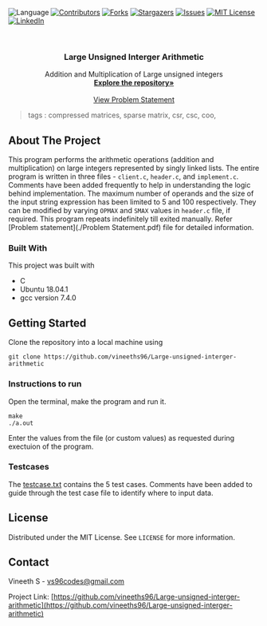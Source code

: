  ![Language](https://img.shields.io/badge/language-C-blue) [![Contributors][contributors-shield]][contributors-url] [![Forks][forks-shield]][forks-url] [![Stargazers][stars-shield]][stars-url] [![Issues][issues-shield]][issues-url] [![MIT License][license-shield]][license-url] [![LinkedIn][linkedin-shield]][linkedin-url]

<!-- PROJECT LOGO -->
<br />

<p align="center">
  <h3 align="center">Large Unsigned Interger Arithmetic</h3>
  <p align="center">
    Addition and Multiplication of Large unsigned integers 
    <br />
    <a href=https://github.com/vineeths96/Large-unsigned-interger-arithmetic><strong>Explore the repository»</strong></a>
    <br />
    <br />
    <a href=https://github.com/vineeths96/Large-unsigned-interger-arithmetic/blob/master/Problem%20Statement.pdf>View Problem Statement</a>
    </p>




</p>

> tags : compressed matrices, sparse matrix, csr, csc, coo, 

<!-- ABOUT THE PROJECT -->

## About The Project

This program performs the arithmetic operations (addition and multiplication) on large integers represented by singly linked lists. The entire program is written in three files - `client.c`, `header.c`, and `implement.c`. Comments have been added frequently to help in understanding the logic behind implementation. The maximum number of operands and the size of the input string expression has been limited to 5 and 100 respectively. They can be modified by varying `OPMAX`  and `SMAX` values in `header.c` file, if required. This program repeats indefinitely till exited manually. Refer [Problem statement](./Problem Statement.pdf) file for detailed information.

### Built With
This project was built with 

* C
* Ubuntu 18.04.1 
* gcc version 7.4.0



<!-- GETTING STARTED -->

## Getting Started

Clone the repository into a local machine using

```shell
git clone https://github.com/vineeths96/Large-unsigned-interger-arithmetic
```

### Instructions to run

Open the terminal, make the program and run it. 

```shell
make
./a.out
```

Enter the values from the file (or custom values) as requested during exectuion of the program.

### Testcases

The [testcase.txt](./testcase.txt) contains the 5 test cases. Comments have been added to guide through the test case file to identify where to input data.



<!-- LICENSE -->

## License

Distributed under the MIT License. See `LICENSE` for more information.



<!-- CONTACT -->
## Contact

Vineeth S - vs96codes@gmail.com

Project Link: [https://github.com/vineeths96/Large-unsigned-interger-arithmetic](https://github.com/vineeths96/Large-unsigned-interger-arithmetic)




<!-- MARKDOWN LINKS & IMAGES -->
<!-- https://www.markdownguide.org/basic-syntax/#reference-style-links -->

[contributors-shield]: https://img.shields.io/github/contributors/vineeths96/Large-unsigned-interger-arithmetic.svg?style=flat-square
[contributors-url]: https://github.com/vineeths96/Large-unsigned-interger-arithmetic/graphs/contributors
[forks-shield]: https://img.shields.io/github/forks/vineeths96/Large-unsigned-interger-arithmetic.svg?style=flat-square
[forks-url]: https://github.com/vineeths96/Large-unsigned-interger-arithmetic/network/members
[stars-shield]: https://img.shields.io/github/stars/vineeths96/Large-unsigned-interger-arithmetic.svg?style=flat-square
[stars-url]: https://github.com/vineeths96/Large-unsigned-interger-arithmetic/stargazers
[issues-shield]: https://img.shields.io/github/issues/vineeths96/Large-unsigned-interger-arithmetic.svg?style=flat-square
[issues-url]: https://github.com/vineeths96/Large-unsigned-interger-arithmetic/issues
[license-shield]: https://img.shields.io/badge/License-MIT-yellow.svg
[license-url]: https://github.com/vineeths96/Large-unsigned-interger-arithmetic/blob/master/LICENSE
[linkedin-shield]: https://img.shields.io/badge/-LinkedIn-black.svg?style=flat-square&logo=linkedin&colorB=555
[linkedin-url]: https://linkedin.com/in/vineeths

